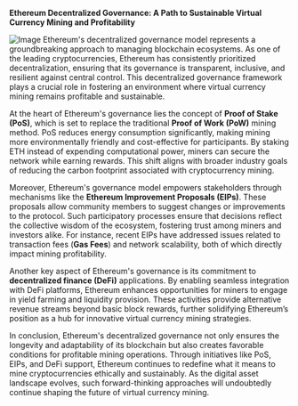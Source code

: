 **Ethereum Decentralized Governance: A Path to Sustainable Virtual Currency Mining and Profitability**


![Image](https://github.com/user-attachments/assets/31692037-0104-4703-abd1-696b6a7dd41b)
Ethereum's decentralized governance model represents a groundbreaking approach to managing blockchain ecosystems. As one of the leading cryptocurrencies, Ethereum has consistently prioritized decentralization, ensuring that its governance is transparent, inclusive, and resilient against central control. This decentralized governance framework plays a crucial role in fostering an environment where virtual currency mining remains profitable and sustainable.

At the heart of Ethereum's governance lies the concept of **Proof of Stake (PoS)**, which is set to replace the traditional **Proof of Work (PoW)** mining method. PoS reduces energy consumption significantly, making mining more environmentally friendly and cost-effective for participants. By staking ETH instead of expending computational power, miners can secure the network while earning rewards. This shift aligns with broader industry goals of reducing the carbon footprint associated with cryptocurrency mining.

Moreover, Ethereum's governance model empowers stakeholders through mechanisms like the **Ethereum Improvement Proposals (EIPs)**. These proposals allow community members to suggest changes or improvements to the protocol. Such participatory processes ensure that decisions reflect the collective wisdom of the ecosystem, fostering trust among miners and investors alike. For instance, recent EIPs have addressed issues related to transaction fees (**Gas Fees**) and network scalability, both of which directly impact mining profitability.

Another key aspect of Ethereum's governance is its commitment to **decentralized finance (DeFi)** applications. By enabling seamless integration with DeFi platforms, Ethereum enhances opportunities for miners to engage in yield farming and liquidity provision. These activities provide alternative revenue streams beyond basic block rewards, further solidifying Ethereum’s position as a hub for innovative virtual currency mining strategies.

In conclusion, Ethereum's decentralized governance not only ensures the longevity and adaptability of its blockchain but also creates favorable conditions for profitable mining operations. Through initiatives like PoS, EIPs, and DeFi support, Ethereum continues to redefine what it means to mine cryptocurrencies ethically and sustainably. As the digital asset landscape evolves, such forward-thinking approaches will undoubtedly continue shaping the future of virtual currency mining.
